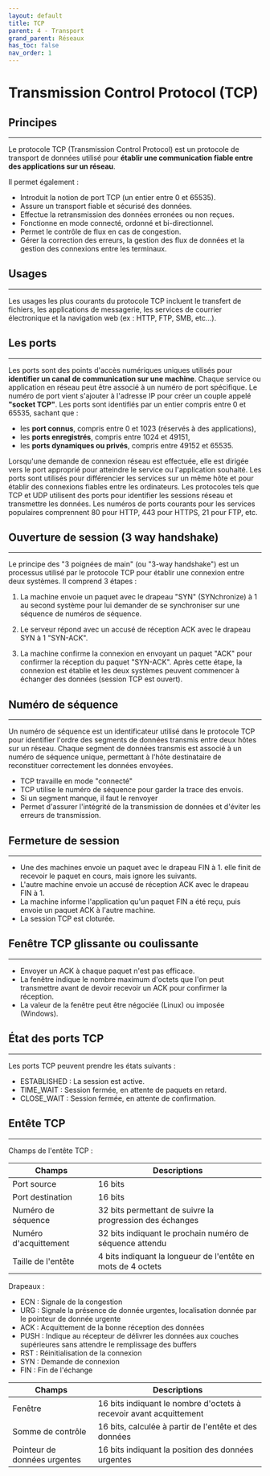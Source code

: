 ```yaml
---
layout: default
title: TCP
parent: 4 - Transport
grand_parent: Réseaux
has_toc: false
nav_order: 1
---
```


# Transmission Control Protocol (TCP)

## Principes

---

Le protocole TCP (Transmission Control Protocol) est un protocole de transport de données utilisé pour **établir une communication fiable entre des applications sur un réseau**.

Il permet également :

- Introduit la notion de port TCP (un entier entre 0 et 65535).
- Assure un transport fiable et sécurisé des données.
- Effectue la retransmission des données erronées ou non reçues.
- Fonctionne en mode connecté, ordonné et bi-directionnel.
- Permet le contrôle de flux en cas de congestion.
- Gérer la correction des erreurs, la gestion des flux de données et la gestion des connexions entre les terminaux.

## Usages

---

Les usages les plus courants du protocole TCP incluent le transfert de fichiers, les applications de messagerie, les services de courrier électronique et la navigation web (ex : HTTP, FTP, SMB, etc...).

## Les ports

---

Les ports sont des points d'accès numériques uniques utilisés pour **identifier un canal de communication sur une machine**. Chaque service ou application en réseau peut être associé à un numéro de port spécifique. Le numéro de port vient s'ajouter à l'adresse IP pour créer un couple appelé **"socket TCP"**. Les ports sont identifiés par un entier compris entre 0 et 65535, sachant que :

- les **port connus**, compris entre 0 et 1023 (réservés à des applications),
- les **ports enregistrés**, compris entre 1024 et 49151,
- les **ports dynamiques ou privés**, compris entre 49152 et 65535.

Lorsqu'une demande de connexion réseau est effectuée, elle est dirigée vers le port approprié pour atteindre le service ou l'application souhaité. Les ports sont utilisés pour différencier les services sur un même hôte et pour établir des connexions fiables entre les ordinateurs. Les protocoles tels que TCP et UDP utilisent des ports pour identifier les sessions réseau et transmettre les données. Les numéros de ports courants pour les services populaires comprennent 80 pour HTTP, 443 pour HTTPS, 21 pour FTP, etc.

## Ouverture de session (3 way handshake)

---

Le principe des "3 poignées de main" (ou "3-way handshake") est un processus utilisé par le protocole TCP pour établir une connexion entre deux systèmes. Il comprend 3 étapes :

1. La machine envoie un paquet avec le drapeau "SYN" (SYNchronize) à 1 au second système pour lui demander de se synchroniser sur une séquence de numéros de séquence.

2. Le serveur répond avec un accusé de réception ACK avec le drapeau SYN à 1 "SYN-ACK".

3. La machine confirme la connexion en envoyant un paquet "ACK" pour confirmer la réception du paquet "SYN-ACK". Après cette étape, la connexion est établie et les deux systèmes peuvent commencer à échanger des données (session TCP est ouvert).

## Numéro de séquence

---

Un numéro de séquence est un identificateur utilisé dans le protocole TCP pour identifier l'ordre des segments de données transmis entre deux hôtes sur un réseau. Chaque segment de données transmis est associé à un numéro de séquence unique, permettant à l'hôte destinataire de reconstituer correctement les données envoyées.

- TCP travaille en mode "connecté"
- TCP utilise le numéro de séquence pour garder la trace des envois.
- Si un segment manque, il faut le renvoyer
- Permet d'assurer l'intégrité de la transmission de données et d'éviter les erreurs de transmission.

## Fermeture de session

---

- Une des machines envoie un paquet avec le drapeau FIN à 1. elle finit de recevoir le paquet en cours, mais ignore les suivants.
- L'autre machine envoie un accusé de réception ACK avec le drapeau FIN à 1.
- La machine informe l'application qu'un paquet FIN a été reçu, puis envoie un paquet ACK à l'autre machine.
- La session TCP est cloturée.

## Fenêtre TCP glissante ou coulissante

---

- Envoyer un ACK à chaque paquet n'est pas efficace.
- La fenêtre indique le nombre maximum d'octets que l'on peut transmettre avant de devoir recevoir un ACK pour confirmer la réception.
- La valeur de la fenêtre peut être négociée (Linux) ou imposée (Windows).

## État des ports TCP

---

Les ports TCP peuvent prendre les états suivants :

- ESTABLISHED : La session est active.
- TIME_WAIT : Session fermée, en attente de paquets en retard.
- CLOSE_WAIT : Session fermée, en attente de confirmation.

## Entête TCP

---

Champs de l'entête TCP :

| Champs                | Descriptions                                                 |
| --------------------- | ------------------------------------------------------------ |
| Port source           | 16 bits                                                      |
| Port destination      | 16 bits                                                      |
| Numéro de séquence    | 32 bits permettant de suivre la progression des échanges     |
| Numéro d'acquittement | 32 bits indiquant le prochain numéro de séquence attendu     |
| Taille de l'entête    | 4 bits indiquant la longueur de l'entête en mots de 4 octets |

Drapeaux :

- ECN : Signale de la congestion
- URG : Signale la présence de donnée urgentes, localisation donnée par le pointeur de donnée urgente
- ACK : Acquittement de la bonne réception des données
- PUSH : Indique au récepteur de délivrer les données aux couches supérieures sans attendre le remplissage des buffers
- RST : Réinitialisation de la connexion
- SYN : Demande de connexion
- FIN : Fin de l'échange

| Champs                       | Descriptions                                                       |
| ---------------------------- | ------------------------------------------------------------------ |
| Fenêtre                      | 16 bits indiquant le nombre d'octets à recevoir avant acquittement |
| Somme de contrôle            | 16 bits, calculée à partir de l'entête et des données              |
| Pointeur de données urgentes | 16 bits indiquant la position des données urgentes                 |
